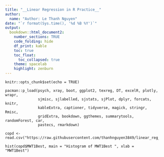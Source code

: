 ```yaml
---
title: "__Linear Regression in R Practice__"
author:
  name: "Author: Le Thanh Nguyen"
date: "`r format(Sys.time(), '%d %B %Y')`" 
output:
  bookdown::html_document2:
    number_sections: TRUE
    code_folding: hide
    df_print: kable
    toc: true
    toc_float: 
      toc_collapsed: true
    theme: spacelab
    highlight: zenburn
---
```


```{r setup, include=FALSE}
knitr::opts_chunk$set(echo = TRUE)
```

```{r "basic_packages"}
pacman::p_load(psych, xray, boot, ggplot2, texreg, DT, excelR, plotly, wrapr, 
               sjmisc, sjlabelled, sjstats, sjPlot, dplyr, forcats, knitr,
               kableExtra, captioner, tidyverse, magick, stringr, Rmisc, 
               gridExtra, bookdown, ggthemes, summarytools, randomForest, car,
               pastecs, rmarkdown)
```   

```{r "load the csv"}
copd <- read.csv("https://raw.githubusercontent.com/thanhnguyen3849/linear_reg_R/main/COPD_student_dataset.csv")
```

```{r "histogram"}
hist(copd$MWT1Best, main = "Histogram of MWT1Best ", xlab = "MWT1Best")
```

